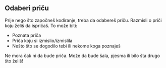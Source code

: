 ## Odaberi priču

Prije nego što započneš kodiranje, treba da odabereš priču. Razmisli o priči koju želiš da ispričaš. To može biti:

+ Poznata priča
+ Priča koju si izmislio/izmislila
+ Nešto što se dogodilo tebi ili nekome koga poznaješ

Ne mora čak ni da bude priča. Može da bude šala, pjesma ili bilo šta drugo što želiš!